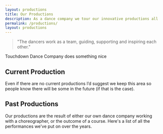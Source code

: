 ```yaml
---
layout: productions
title: Our Productions
description: As a dance company we tour our innovative productions all over the world. We work with with both disability rights organisations and mainstream dance theatre groups.
permalink: /productions/
layout: productions
---
```


> "The dancers work as a team, guiding, supporting and inspiring each other."

<!-- TODO: katy to find the promo line for this -->
Touchdown Dance Company does something nice

## Current Production

Even if there are no current productions I’d suggest we keep this area so people know there will be some in the future (if that is the case).

## Past Productions

Our productions are the result of either our own dance company working with a choreographer, or the outcome of a course. Here's a list of all the performances we've put on over the years.
